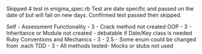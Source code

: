 Skipped 4 test in enigma_spec.rb
Test are date specific and passed on the date of but will fail on new days. Confirmed test passed then skipped. 

Self - Assessment
Functionality -                     3 - Crack method not created
OOP -                               3 - Inheritance or Module not created - debatable if Date/Key class is needed
Ruby Conventions and Mechanics -    3 - 2.5 - Some enum could be changed from .each
TDD -                               3 - All methods tested- Mocks or stubs not used
